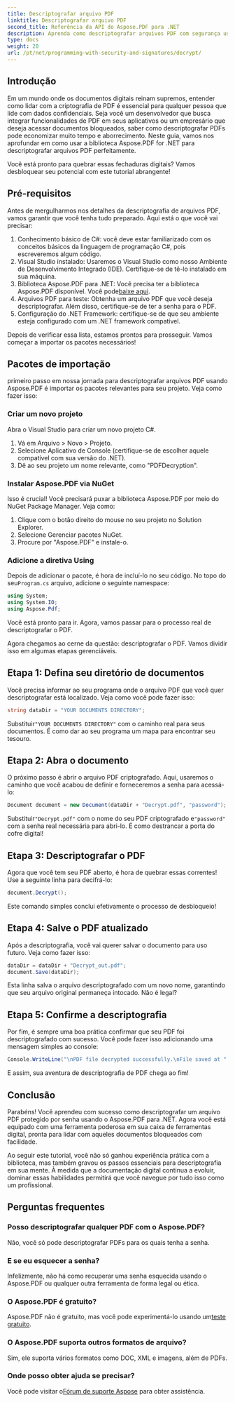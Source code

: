 ```yaml
---
title: Descriptografar arquivo PDF
linktitle: Descriptografar arquivo PDF
second_title: Referência da API do Aspose.PDF para .NET
description: Aprenda como descriptografar arquivos PDF com segurança usando o Aspose.PDF para .NET. Obtenha orientação passo a passo para aprimorar suas habilidades de gerenciamento de documentos.
type: docs
weight: 20
url: /pt/net/programming-with-security-and-signatures/decrypt/
---
```

## Introdução

Em um mundo onde os documentos digitais reinam supremos, entender como lidar com a criptografia de PDF é essencial para qualquer pessoa que lide com dados confidenciais. Seja você um desenvolvedor que busca integrar funcionalidades de PDF em seus aplicativos ou um empresário que deseja acessar documentos bloqueados, saber como descriptografar PDFs pode economizar muito tempo e aborrecimento. Neste guia, vamos nos aprofundar em como usar a biblioteca Aspose.PDF for .NET para descriptografar arquivos PDF perfeitamente. 

Você está pronto para quebrar essas fechaduras digitais? Vamos desbloquear seu potencial com este tutorial abrangente!

## Pré-requisitos

Antes de mergulharmos nos detalhes da descriptografia de arquivos PDF, vamos garantir que você tenha tudo preparado. Aqui está o que você vai precisar:

1. Conhecimento básico de C#: você deve estar familiarizado com os conceitos básicos da linguagem de programação C#, pois escreveremos algum código.
2. Visual Studio instalado: Usaremos o Visual Studio como nosso Ambiente de Desenvolvimento Integrado (IDE). Certifique-se de tê-lo instalado em sua máquina.
3.  Biblioteca Aspose.PDF para .NET: Você precisa ter a biblioteca Aspose.PDF disponível. Você pode[baixe aqui](https://releases.aspose.com/pdf/net/).
4. Arquivos PDF para teste: Obtenha um arquivo PDF que você deseja descriptografar. Além disso, certifique-se de ter a senha para o PDF. 
5. Configuração do .NET Framework: certifique-se de que seu ambiente esteja configurado com um .NET framework compatível.

Depois de verificar essa lista, estamos prontos para prosseguir. Vamos começar a importar os pacotes necessários!

## Pacotes de importação

primeiro passo em nossa jornada para descriptografar arquivos PDF usando Aspose.PDF é importar os pacotes relevantes para seu projeto. Veja como fazer isso:

### Criar um novo projeto

Abra o Visual Studio para criar um novo projeto C#.

1. Vá em Arquivo > Novo > Projeto.
2. Selecione Aplicativo de Console (certifique-se de escolher aquele compatível com sua versão do .NET).
3. Dê ao seu projeto um nome relevante, como "PDFDecryption".

### Instalar Aspose.PDF via NuGet

Isso é crucial! Você precisará puxar a biblioteca Aspose.PDF por meio do NuGet Package Manager. Veja como:

1. Clique com o botão direito do mouse no seu projeto no Solution Explorer.
2. Selecione Gerenciar pacotes NuGet.
3. Procure por "Aspose.PDF" e instale-o.

### Adicione a diretiva Using

 Depois de adicionar o pacote, é hora de incluí-lo no seu código. No topo do seu`Program.cs` arquivo, adicione o seguinte namespace:

```csharp
using System;
using System.IO;
using Aspose.Pdf;
```

Você está pronto para ir. Agora, vamos passar para o processo real de descriptografar o PDF.

Agora chegamos ao cerne da questão: descriptografar o PDF. Vamos dividir isso em algumas etapas gerenciáveis.

## Etapa 1: Defina seu diretório de documentos

Você precisa informar ao seu programa onde o arquivo PDF que você quer descriptografar está localizado. Veja como você pode fazer isso:

```csharp
string dataDir = "YOUR DOCUMENTS DIRECTORY";
```

 Substituir`"YOUR DOCUMENTS DIRECTORY"` com o caminho real para seus documentos. É como dar ao seu programa um mapa para encontrar seu tesouro.

## Etapa 2: Abra o documento

O próximo passo é abrir o arquivo PDF criptografado. Aqui, usaremos o caminho que você acabou de definir e forneceremos a senha para acessá-lo:

```csharp
Document document = new Document(dataDir + "Decrypt.pdf", "password");
```

 Substituir`"Decrypt.pdf"` com o nome do seu PDF criptografado e`"password"` com a senha real necessária para abri-lo. É como destrancar a porta do cofre digital!

## Etapa 3: Descriptografar o PDF

Agora que você tem seu PDF aberto, é hora de quebrar essas correntes! Use a seguinte linha para decifrá-lo:

```csharp
document.Decrypt();
```

Este comando simples conclui efetivamente o processo de desbloqueio!

## Etapa 4: Salve o PDF atualizado

Após a descriptografia, você vai querer salvar o documento para uso futuro. Veja como fazer isso:

```csharp
dataDir = dataDir + "Decrypt_out.pdf";
document.Save(dataDir);
```

Esta linha salva o arquivo descriptografado com um novo nome, garantindo que seu arquivo original permaneça intocado. Não é legal?

## Etapa 5: Confirme a descriptografia

Por fim, é sempre uma boa prática confirmar que seu PDF foi descriptografado com sucesso. Você pode fazer isso adicionando uma mensagem simples ao console:

```csharp
Console.WriteLine("\nPDF file decrypted successfully.\nFile saved at " + dataDir);
```

E assim, sua aventura de descriptografia de PDF chega ao fim!

## Conclusão

Parabéns! Você aprendeu com sucesso como descriptografar um arquivo PDF protegido por senha usando o Aspose.PDF para .NET. Agora você está equipado com uma ferramenta poderosa em sua caixa de ferramentas digital, pronta para lidar com aqueles documentos bloqueados com facilidade.

Ao seguir este tutorial, você não só ganhou experiência prática com a biblioteca, mas também gravou os passos essenciais para descriptografia em sua mente. À medida que a documentação digital continua a evoluir, dominar essas habilidades permitirá que você navegue por tudo isso como um profissional.

## Perguntas frequentes

### Posso descriptografar qualquer PDF com o Aspose.PDF?
Não, você só pode descriptografar PDFs para os quais tenha a senha.

### E se eu esquecer a senha?
Infelizmente, não há como recuperar uma senha esquecida usando o Aspose.PDF ou qualquer outra ferramenta de forma legal ou ética.

### O Aspose.PDF é gratuito?
 Aspose.PDF não é gratuito, mas você pode experimentá-lo usando um[teste gratuito](https://releases.aspose.com/).

### O Aspose.PDF suporta outros formatos de arquivo?
Sim, ele suporta vários formatos como DOC, XML e imagens, além de PDFs.

### Onde posso obter ajuda se precisar?
 Você pode visitar o[Fórum de suporte Aspose](https://forum.aspose.com/c/pdf/10) para obter assistência.